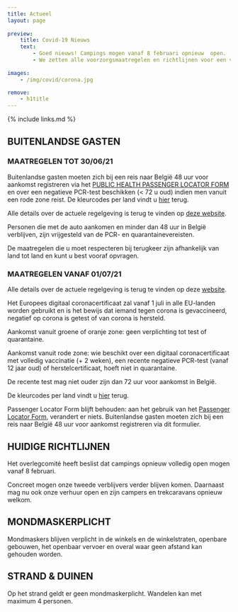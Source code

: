 ```yaml
---
title: Actueel
layout: page
    
preview:
    title: Covid-19 Nieuws
    text:
        - Goed nieuws! Campings mogen vanaf 8 februari opnieuw  open. 
        - We zetten alle voorzorgsmaatregelen en richtlijnen voor een veilig verblijf op een rijtje.
        
images: 
    - /img/covid/corona.jpg

remove:
    - h1title
---
```


{% include links.md %}

## BUITENLANDSE GASTEN
### MAATREGELEN TOT 30/06/21
Buitenlandse gasten moeten zich bij een reis naar België 48 uur voor aankomst  registreren via het [PUBLIC HEALTH PASSENGER LOCATOR FORM](https://travel.info-coronavirus.be/nl/public-health-passenger-locator-form) en over een negatieve PCR-test beschikken (< 72 u oud) indien men vanuit een rode zone reist. De kleurcodes per land vindt u [hier](https://www.info-coronavirus.be/nl/kleurcodes-per-land/) terug. 

Alle details over de actuele regelgeving is terug te vinden op [deze website](https://www.info-coronavirus.be/nl/reizen/).

Personen die met de auto aankomen en minder dan 48 uur in België verblijven, zijn vrijgesteld van de PCR- en quarantainevereisten.

De maatregelen die u moet respecteren bij terugkeer zijn afhankelijk van land tot land en kunt u best vooraf opvragen.

### MAATREGELEN VANAF 01/07/21
Alle details over de actuele regelgeving is terug te vinden op deze [website](https://www.info-coronavirus.be/nl/reizen/).

Het Europees digitaal coronacertificaat zal vanaf 1 juli in alle EU-landen worden gebruikt en is het bewijs dat iemand tegen corona is gevaccineerd, negatief op corona is getest of van corona is hersteld.

Aankomst vanuit groene of oranje zone: geen verplichting tot test of quarantaine.

Aankomst vanuit rode zone: wie beschikt over een digitaal coronacertificaat met volledig vaccinatie (+ 2 weken), een recente negatieve PCR-test (vanaf 12 jaar oud) of herstelcertificaat, hoeft niet in quarantaine.

De recente test mag niet ouder zijn dan 72 uur voor aankomst in België.

De kleurcodes per land vindt u [hier](https://www.info-coronavirus.be/nl/kleurcodes-per-land/) terug. 

Passenger Locator Form blijft behouden: aan het gebruik van het [Passenger Locator Form](https://travel.info-coronavirus.be/nl/public-health-passenger-locator-form), verandert er niets.
Buitenlandse gasten moeten zich bij een reis naar België 48 uur voor aankomst registreren via dit formulier.


## HUIDIGE RICHTLIJNEN
Het overlegcomité heeft beslist dat campings opnieuw volledig open mogen vanaf 8 februari.

Concreet mogen onze tweede verblijvers verder blijven komen. Daarnaast mag nu ook onze verhuur open en zijn campers en trekcaravans opnieuw welkom. 

## MONDMASKERPLICHT
Mondmaskers blijven verplicht in de winkels en de winkelstraten, openbare gebouwen,  het openbaar vervoer en overal waar geen afstand kan gehouden worden.

## STRAND & DUINEN
Op het strand geldt er geen mondmaskerplicht. Wandelen kan met maximum 4 personen.

